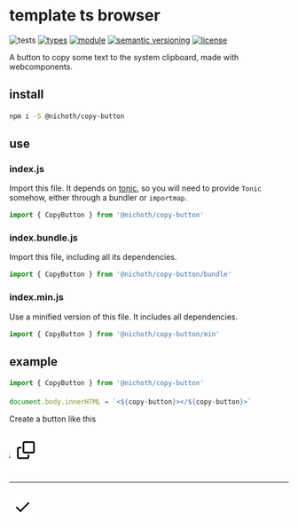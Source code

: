 # template ts browser
![tests](https://github.com/nichoth/copy-button/actions/workflows/nodejs.yml/badge.svg)
[![types](https://img.shields.io/npm/types/@nichoth/copy-button?style=flat-square)](README.md)
[![module](https://img.shields.io/badge/module-ESM-blue?style=flat-square)](README.md)
[![semantic versioning](https://img.shields.io/badge/semver-2.0.0-blue?logo=semver&style=flat-square)](https://semver.org/)
[![license](https://img.shields.io/badge/license-MIT-brightgreen.svg?style=flat-square)](LICENSE)

A button to copy some text to the system clipboard, made with webcomponents.

## install
```sh
npm i -S @nichoth/copy-button
```

## use

### index.js
Import this file. It depends on [tonic](https://github.com/nichoth/tonic), so you will need to provide `Tonic` somehow, either through a bundler or `importmap`.

```js
import { CopyButton } from '@nichoth/copy-button'
```

### index.bundle.js
Import this file, including all its dependencies.

```js
import { CopyButton } from '@nichoth/copy-button/bundle'
```

### index.min.js
Use a minified version of this file. It includes all dependencies.

```js
import { CopyButton } from '@nichoth/copy-button/min'
```

## example

```js
import { CopyButton } from '@nichoth/copy-button'

document.body.innerHTML = `<${copy-button}></${copy-button}>`
```

Create a button like this

![screenshot of the button, pre-click](image.png)

-------

![screenshot of the button, post-click](image-1.png)
